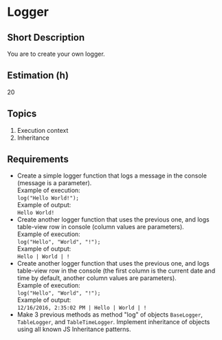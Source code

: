 # Logger

## Short Description

You are to create your own logger.

## Estimation (h)

20

## Topics

1. Execution context
2. Inheritance

## Requirements

* Create a simple logger function that logs a message in the console (message is a parameter).  
Example of execution:  
    `log("Hello World!");`  
Example of output:  
    `Hello World!`  
* Create another logger function that uses the previous one, and logs table-view row in console (column values are parameters).  
Example of execution:  
    `log("Hello", "World", "!");`  
Example of output:  
    `Hello | World | !`  
* Create another logger function that uses the previous one, and logs table-view row in the console (the first column is the current date and time by default, another column values are parameters).  
Example of execution:  
    `log("Hello", "World", "!");`  
Example of output:  
    `12/16/2016, 2:35:02 PM | Hello | World | !`  
* Make 3 previous methods as method "log" of objects `BaseLogger`, `TableLogger`, and
`TableTimeLogger`. Implement inheritance of objects using all known JS Inheritance patterns.

